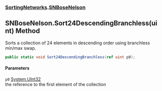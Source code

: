 ### [SortingNetworks](SortingNetworks.md 'SortingNetworks').[SNBoseNelson](SortingNetworks_SNBoseNelson.md 'SortingNetworks.SNBoseNelson')
## SNBoseNelson.Sort24DescendingBranchless(uint) Method
Sorts a collection of 24 elements in descending order using branchless min/max swap.  
```csharp
public static void Sort24DescendingBranchless(ref uint p0);
```
#### Parameters
<a name='SortingNetworks_SNBoseNelson_Sort24DescendingBranchless(uint)_p0'></a>
`p0` [System.UInt32](https://docs.microsoft.com/en-us/dotnet/api/System.UInt32 'System.UInt32')  
the reference to the first element of the collection
  
